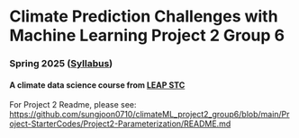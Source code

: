 # Climate Prediction Challenges with Machine Learning Project 2 Group 6
### Spring 2025 ([Syllabus](CourseInfo/CPC-Spring2025-Syllabus.md))
#### A climate data science course from [LEAP STC](https://leap.columbia.edu)

For Project 2 Readme, please see: </link>https://github.com/sungjoon0710/climateML_project2_group6/blob/main/Project-StarterCodes/Project2-Parameterization/README.md<link>

